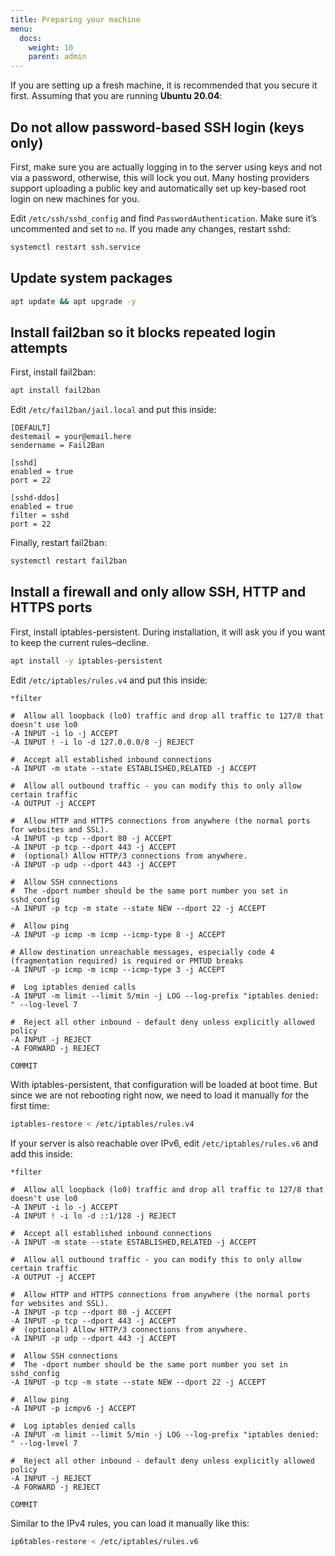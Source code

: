 ```yaml
---
title: Preparing your machine
menu:
  docs:
    weight: 10
    parent: admin
---
```


If you are setting up a fresh machine, it is recommended that you secure it first. Assuming that you are running **Ubuntu 20.04**:

## Do not allow password-based SSH login (keys only)

First, make sure you are actually logging in to the server using keys and not via a password, otherwise, this will lock you out. Many hosting providers support uploading a public key and automatically set up key-based root login on new machines for you.

Edit `/etc/ssh/sshd_config` and find `PasswordAuthentication`. Make sure it’s uncommented and set to `no`. If you made any changes, restart sshd:

```bash
systemctl restart ssh.service
```

## Update system packages

```bash
apt update && apt upgrade -y
```

## Install fail2ban so it blocks repeated login attempts

First, install fail2ban:

```bash
apt install fail2ban
```

Edit `/etc/fail2ban/jail.local` and put this inside:

```text
[DEFAULT]
destemail = your@email.here
sendername = Fail2Ban

[sshd]
enabled = true
port = 22

[sshd-ddos]
enabled = true
filter = sshd
port = 22
```

Finally, restart fail2ban:

```bash
systemctl restart fail2ban
```

## Install a firewall and only allow SSH, HTTP and HTTPS ports

First, install iptables-persistent. During installation, it will ask you if you want to keep the current rules–decline.

```bash
apt install -y iptables-persistent
```

Edit `/etc/iptables/rules.v4` and put this inside:

```text
*filter

#  Allow all loopback (lo0) traffic and drop all traffic to 127/8 that doesn't use lo0
-A INPUT -i lo -j ACCEPT
-A INPUT ! -i lo -d 127.0.0.0/8 -j REJECT

#  Accept all established inbound connections
-A INPUT -m state --state ESTABLISHED,RELATED -j ACCEPT

#  Allow all outbound traffic - you can modify this to only allow certain traffic
-A OUTPUT -j ACCEPT

#  Allow HTTP and HTTPS connections from anywhere (the normal ports for websites and SSL).
-A INPUT -p tcp --dport 80 -j ACCEPT
-A INPUT -p tcp --dport 443 -j ACCEPT
#  (optional) Allow HTTP/3 connections from anywhere.
-A INPUT -p udp --dport 443 -j ACCEPT

#  Allow SSH connections
#  The -dport number should be the same port number you set in sshd_config
-A INPUT -p tcp -m state --state NEW --dport 22 -j ACCEPT

#  Allow ping
-A INPUT -p icmp -m icmp --icmp-type 8 -j ACCEPT

# Allow destination unreachable messages, especially code 4 (fragmentation required) is required or PMTUD breaks
-A INPUT -p icmp -m icmp --icmp-type 3 -j ACCEPT

#  Log iptables denied calls
-A INPUT -m limit --limit 5/min -j LOG --log-prefix "iptables denied: " --log-level 7

#  Reject all other inbound - default deny unless explicitly allowed policy
-A INPUT -j REJECT
-A FORWARD -j REJECT

COMMIT
```

With iptables-persistent, that configuration will be loaded at boot time. But since we are not rebooting right now, we need to load it manually for the first time:

```bash
iptables-restore < /etc/iptables/rules.v4
```

If your server is also reachable over IPv6, edit `/etc/iptables/rules.v6` and add this inside:
```text
*filter

#  Allow all loopback (lo0) traffic and drop all traffic to 127/8 that doesn't use lo0
-A INPUT -i lo -j ACCEPT
-A INPUT ! -i lo -d ::1/128 -j REJECT

#  Accept all established inbound connections
-A INPUT -m state --state ESTABLISHED,RELATED -j ACCEPT

#  Allow all outbound traffic - you can modify this to only allow certain traffic
-A OUTPUT -j ACCEPT

#  Allow HTTP and HTTPS connections from anywhere (the normal ports for websites and SSL).
-A INPUT -p tcp --dport 80 -j ACCEPT
-A INPUT -p tcp --dport 443 -j ACCEPT
#  (optional) Allow HTTP/3 connections from anywhere.
-A INPUT -p udp --dport 443 -j ACCEPT

#  Allow SSH connections
#  The -dport number should be the same port number you set in sshd_config
-A INPUT -p tcp -m state --state NEW --dport 22 -j ACCEPT

#  Allow ping
-A INPUT -p icmpv6 -j ACCEPT

#  Log iptables denied calls
-A INPUT -m limit --limit 5/min -j LOG --log-prefix "iptables denied: " --log-level 7

#  Reject all other inbound - default deny unless explicitly allowed policy
-A INPUT -j REJECT
-A FORWARD -j REJECT

COMMIT
```
Similar to the IPv4 rules, you can load it manually like this:
```bash
ip6tables-restore < /etc/iptables/rules.v6
```
